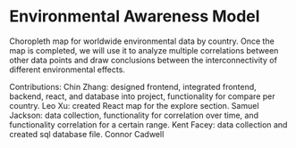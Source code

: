 # Environmental Awareness Model
Choropleth map for worldwide environmental data by country. Once the map is completed, we will use it to analyze multiple correlations between other data points and draw conclusions between the interconnectivity of different environmental effects.


Contributions:
Chin Zhang: designed frontend, integrated frontend, backend, react, and database into project, functionality for compare per country.
Leo Xu: created React map for the explore section.
Samuel Jackson: data collection, functionality for correlation over time, and functionality correlation for a certain range. 
Kent Facey: data collection and created sql database file.
Connor Cadwell


